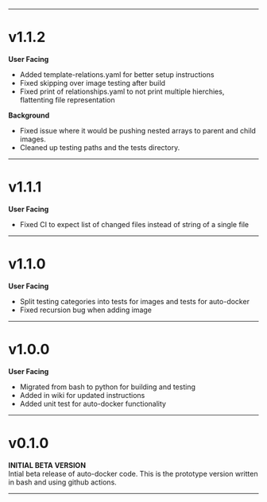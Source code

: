 <hr>

# v1.1.2
**User Facing**
* Added template-relations.yaml for better setup instructions
* Fixed skipping over image testing after build
* Fixed print of relationships.yaml to not print multiple hierchies, flattenting file representation

**Background**
* Fixed issue where it would be pushing nested arrays to parent and child images.
* Cleaned up testing paths and the tests directory.

<hr>

# v1.1.1
**User Facing**
* Fixed CI to expect list of changed files instead of string of a single file

<hr>

# v1.1.0
**User Facing**
* Split testing categories into tests for images and tests for auto-docker
* Fixed recursion bug when adding image

<hr>

# v1.0.0
**User Facing**
* Migrated from bash to python for building and testing
* Added in wiki for updated instructions
* Added unit test for auto-docker functionality


<hr>

# v0.1.0
**INITIAL BETA VERSION**\
Intial beta release of auto-docker code.
This is the prototype version written in bash and using github actions.
<hr>
